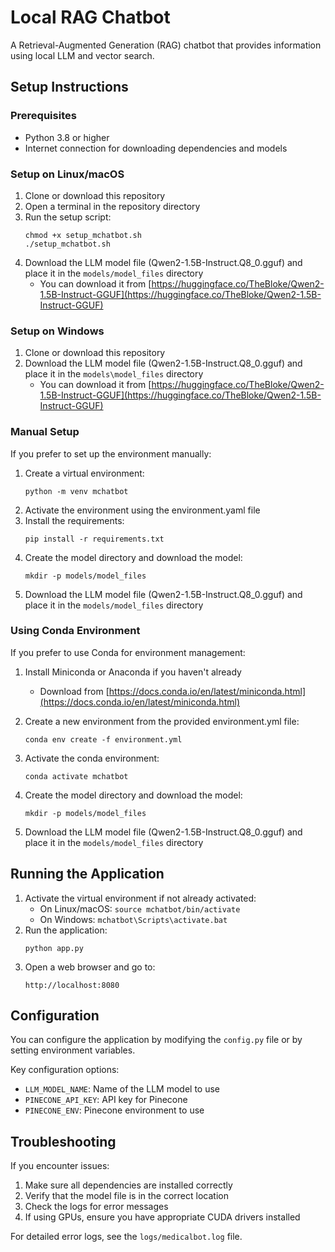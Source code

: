 # Local RAG Chatbot

A Retrieval-Augmented Generation (RAG) chatbot that provides information using local LLM and vector search.

## Setup Instructions

### Prerequisites
- Python 3.8 or higher
- Internet connection for downloading dependencies and models

### Setup on Linux/macOS
1. Clone or download this repository
2. Open a terminal in the repository directory
3. Run the setup script:
   ```
   chmod +x setup_mchatbot.sh
   ./setup_mchatbot.sh
   ```
4. Download the LLM model file (Qwen2-1.5B-Instruct.Q8_0.gguf) and place it in the `models/model_files` directory
   - You can download it from [https://huggingface.co/TheBloke/Qwen2-1.5B-Instruct-GGUF](https://huggingface.co/TheBloke/Qwen2-1.5B-Instruct-GGUF)

### Setup on Windows
1. Clone or download this repository
2. Download the LLM model file (Qwen2-1.5B-Instruct.Q8_0.gguf) and place it in the `models\model_files` directory
   - You can download it from [https://huggingface.co/TheBloke/Qwen2-1.5B-Instruct-GGUF](https://huggingface.co/TheBloke/Qwen2-1.5B-Instruct-GGUF)

### Manual Setup
If you prefer to set up the environment manually:
1. Create a virtual environment:
   ```
   python -m venv mchatbot
   ```
2. Activate the environment using the environment.yaml file
3. Install the requirements:
   ```
   pip install -r requirements.txt
   ```
4. Create the model directory and download the model:
   ```
   mkdir -p models/model_files
   ```
5. Download the LLM model file (Qwen2-1.5B-Instruct.Q8_0.gguf) and place it in the `models/model_files` directory

### Using Conda Environment
If you prefer to use Conda for environment management:

1. Install Miniconda or Anaconda if you haven't already
   - Download from [https://docs.conda.io/en/latest/miniconda.html](https://docs.conda.io/en/latest/miniconda.html)

2. Create a new environment from the provided environment.yml file:
   ```
   conda env create -f environment.yml
   ```

3. Activate the conda environment:
   ```
   conda activate mchatbot
   ```

4. Create the model directory and download the model:
   ```
   mkdir -p models/model_files
   ```

5. Download the LLM model file (Qwen2-1.5B-Instruct.Q8_0.gguf) and place it in the `models/model_files` directory

## Running the Application

1. Activate the virtual environment if not already activated:
   - On Linux/macOS: `source mchatbot/bin/activate`
   - On Windows: `mchatbot\Scripts\activate.bat`
2. Run the application:
   ```
   python app.py
   ```
3. Open a web browser and go to:
   ```
   http://localhost:8080
   ```

## Configuration

You can configure the application by modifying the `config.py` file or by setting environment variables.

Key configuration options:
- `LLM_MODEL_NAME`: Name of the LLM model to use
- `PINECONE_API_KEY`: API key for Pinecone
- `PINECONE_ENV`: Pinecone environment to use

## Troubleshooting

If you encounter issues:
1. Make sure all dependencies are installed correctly
2. Verify that the model file is in the correct location
3. Check the logs for error messages
4. If using GPUs, ensure you have appropriate CUDA drivers installed

For detailed error logs, see the `logs/medicalbot.log` file.
